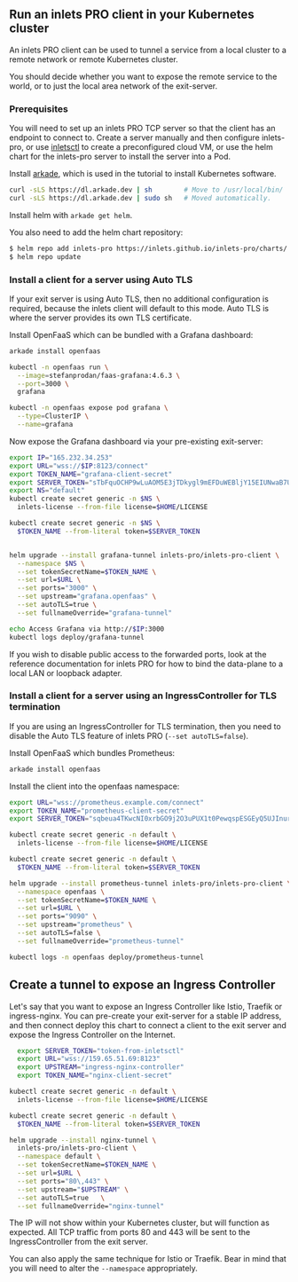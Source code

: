 ## Run an inlets PRO client in your Kubernetes cluster

An inlets PRO client can be used to tunnel a service from a local cluster to a remote network or remote Kubernetes cluster.

You should decide whether you want to expose the remote service to the world, or to just the local area network of the exit-server.

### Prerequisites

You will need to set up an inlets PRO TCP server so that the client has an endpoint to connect to. Create a server manually and then configure inlets-pro, or use [inletsctl](https://github.com/inlets/inletsctl) to create a preconfigured cloud VM, or use the helm chart for the inlets-pro server to install the server into a Pod.

Install [arkade](https://arkade.dev/), which is used in the tutorial to install Kubernetes software.

```bash
curl -sLS https://dl.arkade.dev | sh        # Move to /usr/local/bin/
curl -sLS https://dl.arkade.dev | sudo sh   # Moved automatically.
```

Install helm with `arkade get helm`.

You also need to add the helm chart repository:

```bash
$ helm repo add inlets-pro https://inlets.github.io/inlets-pro/charts/
$ helm repo update
```

### Install a client for a server using Auto TLS

If your exit server is using Auto TLS, then no additional configuration is required, because the inlets client will default to this mode. Auto TLS is where the server provides its own TLS certificate.

Install OpenFaaS which can be bundled with a Grafana dashboard:

```bash
arkade install openfaas

kubectl -n openfaas run \
  --image=stefanprodan/faas-grafana:4.6.3 \
  --port=3000 \
  grafana

kubectl -n openfaas expose pod grafana \
  --type=ClusterIP \
  --name=grafana
```

Now expose the Grafana dashboard via your pre-existing exit-server:

```bash
export IP="165.232.34.253"
export URL="wss://$IP:8123/connect"
export TOKEN_NAME="grafana-client-secret"
export SERVER_TOKEN="sTbFquOCHP9wLuAOM5E3jTDkygl9mEFDuWEBljY15EIUNwaB7UtVjOv0h9dGEA3L"
export NS="default"
kubectl create secret generic -n $NS \
  inlets-license --from-file license=$HOME/LICENSE

kubectl create secret generic -n $NS \
  $TOKEN_NAME --from-literal token=$SERVER_TOKEN


helm upgrade --install grafana-tunnel inlets-pro/inlets-pro-client \
  --namespace $NS \
  --set tokenSecretName=$TOKEN_NAME \
  --set url=$URL \
  --set ports="3000" \
  --set upstream="grafana.openfaas" \
  --set autoTLS=true \
  --set fullnameOverride="grafana-tunnel"

echo Access Grafana via http://$IP:3000
kubectl logs deploy/grafana-tunnel
```

If you wish to disable public access to the forwarded ports, look at the reference documentation for inlets PRO for how to bind the data-plane to a local LAN or loopback adapter.

### Install a client for a server using an IngressController for TLS termination

If you are using an IngressController for TLS termination, then you need to disable the Auto TLS feature of inlets PRO (`--set autoTLS=false`).

Install OpenFaaS which bundles Prometheus:

```bash
arkade install openfaas
```

Install the client into the openfaas namespace:

```bash
export URL="wss://prometheus.example.com/connect"
export TOKEN_NAME="prometheus-client-secret"
export SERVER_TOKEN="sqbeua4TKwcNI0xrbGO9j2O3uPUX1t0PewqspESGEyQ5UJInurmzhwoZ"

kubectl create secret generic -n default \
  inlets-license --from-file license=$HOME/LICENSE

kubectl create secret generic -n default \
  $TOKEN_NAME --from-literal token=$SERVER_TOKEN

helm upgrade --install prometheus-tunnel inlets-pro/inlets-pro-client \
  --namespace openfaas \
  --set tokenSecretName=$TOKEN_NAME \
  --set url=$URL \
  --set ports="9090" \
  --set upstream="prometheus" \
  --set autoTLS=false \
  --set fullnameOverride="prometheus-tunnel"

kubectl logs -n openfaas deploy/prometheus-tunnel
```

## Create a tunnel to expose an Ingress Controller

Let's say that you want to expose an Ingress Controller like Istio, Traefik or ingress-nginx. You can pre-create your exit-server for a stable IP address, and then connect deploy this chart to connect a client to the exit server and expose the Ingress Controller on the Internet.

```bash
  export SERVER_TOKEN="token-from-inletsctl"
  export URL="wss://159.65.51.69:8123"
  export UPSTREAM="ingress-nginx-controller"
  export TOKEN_NAME="nginx-client-secret"

kubectl create secret generic -n default \
  inlets-license --from-file license=$HOME/LICENSE

kubectl create secret generic -n default \
  $TOKEN_NAME --from-literal token=$SERVER_TOKEN

helm upgrade --install nginx-tunnel \
  inlets-pro/inlets-pro-client \
  --namespace default \
  --set tokenSecretName=$TOKEN_NAME \
  --set url=$URL \
  --set ports="80\,443" \
  --set upstream="$UPSTREAM" \
  --set autoTLS=true   \
  --set fullnameOverride="nginx-tunnel"
```

The IP will not show within your Kubernetes cluster, but will function as expected. All TCP traffic from ports 80 and 443 will be sent to the IngressController from the exit server.

You can also apply the same technique for Istio or Traefik. Bear in mind that you will need to alter the `--namespace` appropriately.
